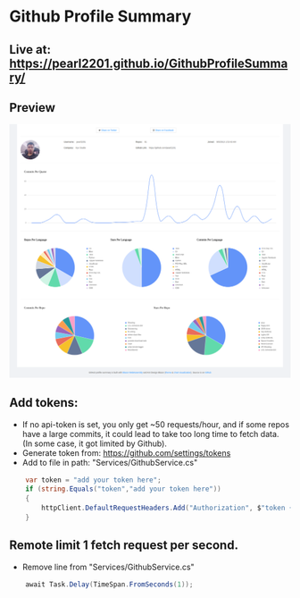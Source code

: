 # Github Profile Summary
## Live at: https://pearl2201.github.io/GithubProfileSummary/
## Preview
![image](./Previews/download-1.png)
## Add tokens:
- If no api-token is set, you only get ~50 requests/hour, and if some repos have a large commits, it could lead to take too long time to fetch data. (In some case, it got limited by Github).
- Generate token from: https://github.com/settings/tokens
- Add to file in path: "Services/GithubService.cs"
```csharp
    var token = "add your token here";
    if (string.Equals("token","add your token here"))
    {
        httpClient.DefaultRequestHeaders.Add("Authorization", $"token {token}");
    }
```
## Remote limit 1 fetch request per second.
- Remove line from "Services/GithubService.cs"
```csharp
    await Task.Delay(TimeSpan.FromSeconds(1));
```